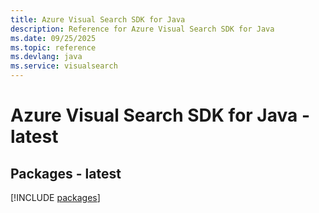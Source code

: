 ```yaml
---
title: Azure Visual Search SDK for Java
description: Reference for Azure Visual Search SDK for Java
ms.date: 09/25/2025
ms.topic: reference
ms.devlang: java
ms.service: visualsearch
---
```

# Azure Visual Search SDK for Java - latest
## Packages - latest
[!INCLUDE [packages](visual-search-index.md)]